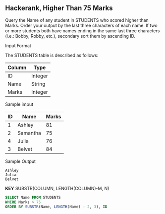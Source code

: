 
## Hackerank, Higher Than 75 Marks

Query the Name of any student in STUDENTS who scored higher than  Marks. Order your output by the last three characters of each name. If two or more students both have names ending in the same last three characters (i.e.: Bobby, Robby, etc.), secondary sort them by ascending ID.

Input Format

The STUDENTS table is described as follows:

|Column|Type|
|------|----|
|ID|Integer|
|Name|String|
|Marks|Integer|

Sample imput

|ID|Name|Marks|
|--|----|-----|
|1|Ashley|81|
|2|Samantha|75|
|4|Julia|76|
|3|Belvet|84|

Sample Output
```
Ashley
Julia
Belvet
```
**KEY** SUBSTR(COLUMN, LENGTH(COLUMN)-M, N)
```sql
SELECT Name FROM STUDENTS 
WHERE Marks > 75
ORDER BY SUBSTR(Name, LENGTH(Name) - 2, 3), ID
```
